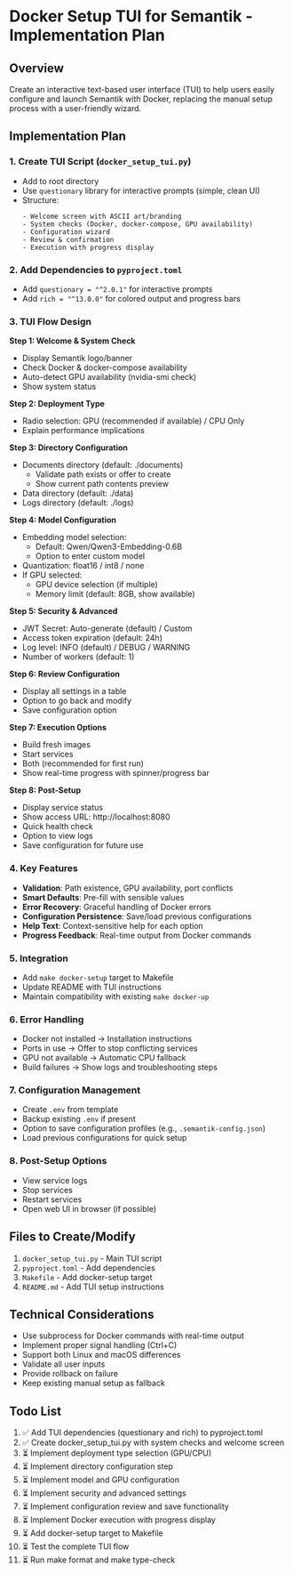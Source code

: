 # Docker Setup TUI for Semantik - Implementation Plan

## Overview
Create an interactive text-based user interface (TUI) to help users easily configure and launch Semantik with Docker, replacing the manual setup process with a user-friendly wizard.

## Implementation Plan

### 1. **Create TUI Script** (`docker_setup_tui.py`)
- Add to root directory
- Use `questionary` library for interactive prompts (simple, clean UI)
- Structure:
  ```
  - Welcome screen with ASCII art/branding
  - System checks (Docker, docker-compose, GPU availability)
  - Configuration wizard
  - Review & confirmation
  - Execution with progress display
  ```

### 2. **Add Dependencies to `pyproject.toml`**
- Add `questionary = "^2.0.1"` for interactive prompts
- Add `rich = "^13.0.0"` for colored output and progress bars

### 3. **TUI Flow Design**

**Step 1: Welcome & System Check**
- Display Semantik logo/banner
- Check Docker & docker-compose availability
- Auto-detect GPU availability (nvidia-smi check)
- Show system status

**Step 2: Deployment Type**
- Radio selection: GPU (recommended if available) / CPU Only
- Explain performance implications

**Step 3: Directory Configuration**
- Documents directory (default: ./documents)
  - Validate path exists or offer to create
  - Show current path contents preview
- Data directory (default: ./data)
- Logs directory (default: ./logs)

**Step 4: Model Configuration**
- Embedding model selection:
  - Default: Qwen/Qwen3-Embedding-0.6B
  - Option to enter custom model
- Quantization: float16 / int8 / none
- If GPU selected:
  - GPU device selection (if multiple)
  - Memory limit (default: 8GB, show available)

**Step 5: Security & Advanced**
- JWT Secret: Auto-generate (default) / Custom
- Access token expiration (default: 24h)
- Log level: INFO (default) / DEBUG / WARNING
- Number of workers (default: 1)

**Step 6: Review Configuration**
- Display all settings in a table
- Option to go back and modify
- Save configuration option

**Step 7: Execution Options**
- Build fresh images
- Start services
- Both (recommended for first run)
- Show real-time progress with spinner/progress bar

**Step 8: Post-Setup**
- Display service status
- Show access URL: http://localhost:8080
- Quick health check
- Option to view logs
- Save configuration for future use

### 4. **Key Features**
- **Validation**: Path existence, GPU availability, port conflicts
- **Smart Defaults**: Pre-fill with sensible values
- **Error Recovery**: Graceful handling of Docker errors
- **Configuration Persistence**: Save/load previous configurations
- **Help Text**: Context-sensitive help for each option
- **Progress Feedback**: Real-time output from Docker commands

### 5. **Integration**
- Add `make docker-setup` target to Makefile
- Update README with TUI instructions
- Maintain compatibility with existing `make docker-up`

### 6. **Error Handling**
- Docker not installed → Installation instructions
- Ports in use → Offer to stop conflicting services
- GPU not available → Automatic CPU fallback
- Build failures → Show logs and troubleshooting steps

### 7. **Configuration Management**
- Create `.env` from template
- Backup existing `.env` if present
- Option to save configuration profiles (e.g., `.semantik-config.json`)
- Load previous configurations for quick setup

### 8. **Post-Setup Options**
- View service logs
- Stop services
- Restart services
- Open web UI in browser (if possible)

## Files to Create/Modify
1. `docker_setup_tui.py` - Main TUI script
2. `pyproject.toml` - Add dependencies
3. `Makefile` - Add docker-setup target
4. `README.md` - Add TUI setup instructions

## Technical Considerations
- Use subprocess for Docker commands with real-time output
- Implement proper signal handling (Ctrl+C)
- Support both Linux and macOS differences
- Validate all user inputs
- Provide rollback on failure
- Keep existing manual setup as fallback

## Todo List
1. ✅ Add TUI dependencies (questionary and rich) to pyproject.toml
2. ✅ Create docker_setup_tui.py with system checks and welcome screen
3. ⏳ Implement deployment type selection (GPU/CPU)
4. ⏳ Implement directory configuration step
5. ⏳ Implement model and GPU configuration
6. ⏳ Implement security and advanced settings
7. ⏳ Implement configuration review and save functionality
8. ⏳ Implement Docker execution with progress display
9. ⏳ Add docker-setup target to Makefile
10. ⏳ Test the complete TUI flow
11. ⏳ Run make format and make type-check